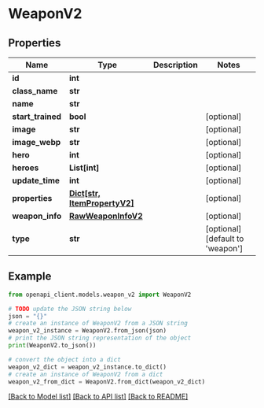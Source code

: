 # WeaponV2


## Properties

Name | Type | Description | Notes
------------ | ------------- | ------------- | -------------
**id** | **int** |  | 
**class_name** | **str** |  | 
**name** | **str** |  | 
**start_trained** | **bool** |  | [optional] 
**image** | **str** |  | [optional] 
**image_webp** | **str** |  | [optional] 
**hero** | **int** |  | [optional] 
**heroes** | **List[int]** |  | [optional] 
**update_time** | **int** |  | [optional] 
**properties** | [**Dict[str, ItemPropertyV2]**](ItemPropertyV2.md) |  | [optional] 
**weapon_info** | [**RawWeaponInfoV2**](RawWeaponInfoV2.md) |  | [optional] 
**type** | **str** |  | [optional] [default to 'weapon']

## Example

```python
from openapi_client.models.weapon_v2 import WeaponV2

# TODO update the JSON string below
json = "{}"
# create an instance of WeaponV2 from a JSON string
weapon_v2_instance = WeaponV2.from_json(json)
# print the JSON string representation of the object
print(WeaponV2.to_json())

# convert the object into a dict
weapon_v2_dict = weapon_v2_instance.to_dict()
# create an instance of WeaponV2 from a dict
weapon_v2_from_dict = WeaponV2.from_dict(weapon_v2_dict)
```
[[Back to Model list]](../README.md#documentation-for-models) [[Back to API list]](../README.md#documentation-for-api-endpoints) [[Back to README]](../README.md)


